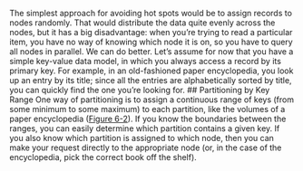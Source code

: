 The simplest approach for avoiding hot spots would be to assign records to nodes randomly. That would
distribute the data quite evenly across the nodes, but it has a big disadvantage: when you’re trying to
read a particular item, you have no way of knowing which node it is on, so you have to query
all nodes in parallel. We can do better. Let’s assume for now that you have a simple key-value data model, in which you
always access a record by its primary key. For example, in an old-fashioned paper encyclopedia, you
look up an entry by its title; since all the entries are alphabetically sorted by title, you can
quickly find the one you’re looking for. ## Partitioning by Key Range 
One way of partitioning is to assign a continuous range of keys (from some minimum to some maximum)
to each partition, like the volumes of a paper encyclopedia ([Figure 6-2](#fig_partitioning_encyclopedia)). If
you know the boundaries between the ranges, you can easily determine which partition contains a
given key. If you also know which partition is assigned to which node, then you can make your
request directly to the appropriate node (or, in the case of the encyclopedia, pick the correct book
off the shelf).